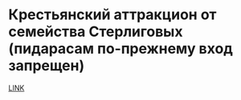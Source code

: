 # Крестьянский аттракцион от семейства Стерлиговых (пидарасам по-прежнему вход запрещен)



[LINK](https://varlamov.ru/2928460.html)